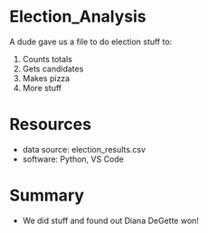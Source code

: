 # Election_Analysis
A dude gave us a file to do election stuff to:
1. Counts totals
2. Gets candidates
3. Makes pizza
4. More stuff

# Resources
* data source: election_results.csv
* software: Python, VS Code

# Summary
* We did stuff and found out Diana DeGette won!

